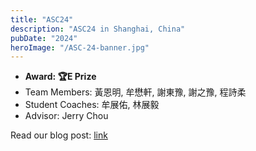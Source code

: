 ```yaml
---
title: "ASC24"
description: "ASC24 in Shanghai, China"
pubDate: "2024"
heroImage: "/ASC-24-banner.jpg"
---
```


- **Award: 🏆E Prize**
- Team Members: 黃恩明, 牟懋軒, 謝東豫, 謝之豫, 程詩柔
- Student Coaches: 牟展佑, 林展毅
- Advisor: Jerry Chou

Read our blog post: [link](/blog/asc24)
